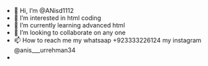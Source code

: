- 👋 Hi, I’m @ANisd1112
- 👀 I’m interested in html coding
- 🌱 I’m currently learning advanced html
- 💞️ I’m looking to collaborate on any one 
- 📫 How to reach me my whatsaap +923333226124 my instagram @anis___urrehman34
- 

<!---
ANisd1112/ANisd1112 is a ✨ special ✨ repository because its `README.md` (this file) appears on your GitHub profile.
You can click the Preview link to take a look at your changes.
--->
